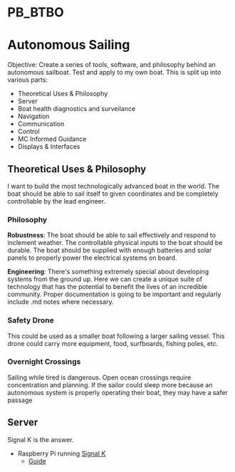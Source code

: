# PB_BTBO
<h1>Autonomous Sailing</h1>
Objective: Create a series of tools, software, and philosophy behind an autonomous sailboat. Test and apply to my own boat. This is split up into various parts:

* Theoretical Uses & Philosophy
* Server
* Boat health diagnostics and surveilance 
* Navigation
* Communication
* Control
* MC Informed Guidance
* Displays & Interfaces

<h2>Theoretical Uses & Philosophy</h2>
I want to build the most technologically advanced boat in the world.
The boat should be able to sail itself to given coordinates and be completely controllable by the lead engineer.
<h3> Philosophy</h3>

**Robustness**: The boat should be able to sail effectively and respond to inclement weather. The controllable physical inputs to the boat should be durable. The boat should be supplied with enough batteries and solar panels to properly power the electrical systems on board. 

**Engineering**: There's something extremely special about developing systems from the ground up. Here we can create a unique suite of technology that has the potential to benefit the lives of an incredible community. Proper documentation is going to be important and regularly include .md notes where necessary.

<h3> Safety Drone </h3>
This could be used as a smaller boat following a larger sailing vessel. This drone could carry more equipment, food, surfboards, fishing poles, etc. 

<h3> Overnight Crossings </h3>
Sailing while tired is dangerous. Open ocean crossings require concentration and planning. If the sailor could sleep more because an autonomous system is properly operating their boat, they may have a safer passage

<h2> Server </h2>
Signal K is the answer. 

- Raspberry Pi running [Signal K](https://signalk.org/)
    - [Guide](https://github.com/SignalK/signalk-server)
